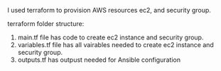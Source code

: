 I used terraform to provision AWS resources ec2, and security group.

terraform folder structure:


1) main.tf file has code to create ec2 instance and security group.
2) variables.tf file has all vairables needed to create ec2 instance and security group.
3) outputs.tf has outpust needed for Ansible configuration